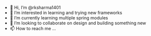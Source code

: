 - 👋 Hi, I’m @rksharma1401
- 👀 I’m interested in learning and trying new frameworks
- 🌱 I’m currently learning multiple spring modules
- 💞️ I’m looking to collaborate on design and building something new
- 📫 How to reach me ...

<!---
rksharma1401/rksharma1401 is a ✨ special ✨ repository because its `README.md` (this file) appears on your GitHub profile.
You can click the Preview link to take a look at your changes.
--->
